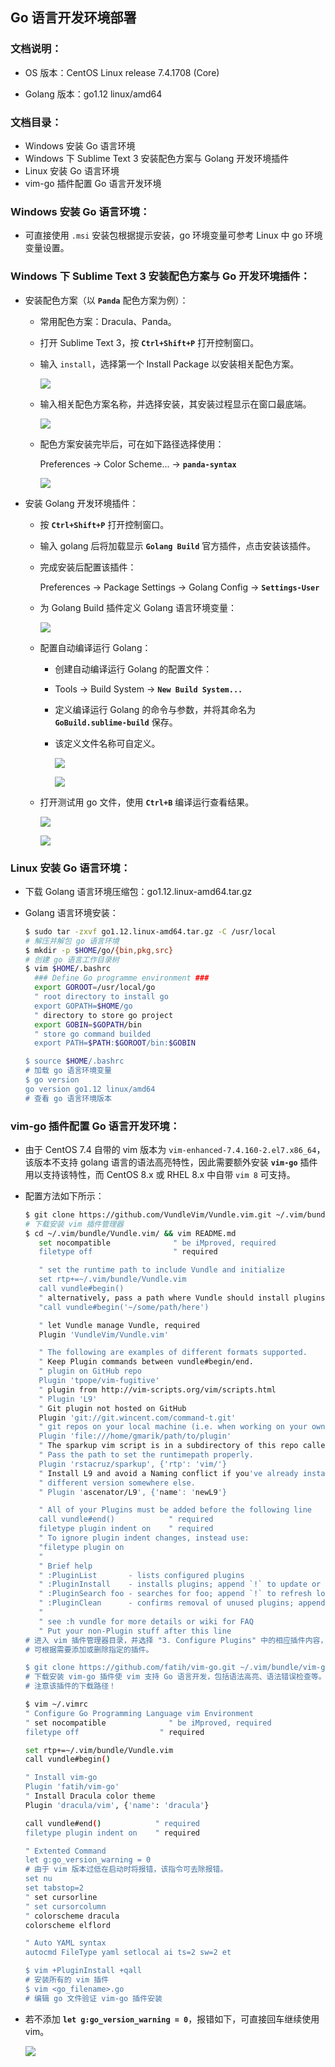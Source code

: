 ## Go 语言开发环境部署

### 文档说明：

- OS 版本：CentOS Linux release 7.4.1708 (Core)

- Golang 版本：go1.12 linux/amd64

### 文档目录：

- Windows 安装 Go 语言环境
- Windows 下 Sublime Text 3 安装配色方案与 Golang 开发环境插件
- Linux 安装 Go 语言环境
- vim-go 插件配置 Go 语言开发环境

### Windows 安装 Go 语言环境：

- 可直接使用 `.msi` 安装包根据提示安装，go 环境变量可参考 Linux 中 go 环境变量设置。

### Windows 下 Sublime Text 3 安装配色方案与 Go 开发环境插件：

- 安装配色方案（以 **`Panda`** 配色方案为例）：
  
  - 常用配色方案：Dracula、Panda。
  
  - 打开 Sublime Text 3，按 **`Ctrl+Shift+P`** 打开控制窗口。
  
  - 输入 `install`，选择第一个 Install Package 以安装相关配色方案。
    
    ![](https://github.com/Alberthua-Perl/tech-docs/blob/master/images/install-golang/sublime-text-golang-1.png)
  
  - 输入相关配色方案名称，并选择安装，其安装过程显示在窗口最底端。
    
    ![](https://github.com/Alberthua-Perl/tech-docs/blob/master/images/install-golang/sublime-text-golang-2.png)
  
  - 配色方案安装完毕后，可在如下路径选择使用：
    
    Preferences -> Color Scheme... -> **`panda-syntax`**
    
    ![](https://github.com/Alberthua-Perl/tech-docs/blob/master/images/install-golang/sublime-text-golang-3.png)

- 安装 Golang 开发环境插件：
  
  - 按 **`Ctrl+Shift+P`** 打开控制窗口。
  
  - 输入 golang 后将加载显示 **`Golang Build`** 官方插件，点击安装该插件。
  
  - 完成安装后配置该插件：
    
    Preferences -> Package Settings -> Golang Config -> **`Settings-User`**
  
  - 为 Golang Build 插件定义 Golang 语言环境变量：
    
    ![](https://github.com/Alberthua-Perl/tech-docs/blob/master/images/install-golang/sublime-text-golang-4.png)
  
  - 配置自动编译运行 Golang：
    
    - 创建自动编译运行 Golang 的配置文件：
    
    - Tools -> Build System -> **`New Build System...`**
    
    - 定义编译运行 Golang 的命令与参数，并将其命名为 **`GoBuild.sublime-build`** 保存。
    
    - 该定义文件名称可自定义。
      
      ![](https://github.com/Alberthua-Perl/tech-docs/blob/master/images/install-golang/sublime-text-golang-5.png)
      
      ![](https://github.com/Alberthua-Perl/tech-docs/blob/master/images/install-golang/sublime-text-golang-6.png)
  
  - 打开测试用 go 文件，使用 **`Ctrl+B`** 编译运行查看结果。
    
    ![](https://github.com/Alberthua-Perl/tech-docs/blob/master/images/install-golang/sublime-text-golang-7.png)
    
    ![](https://github.com/Alberthua-Perl/tech-docs/blob/master/images/install-golang/sublime-text-golang-8.png)

### Linux 安装 Go 语言环境：

- 下载 Golang 语言环境压缩包：go1.12.linux-amd64.tar.gz

- Golang 语言环境安装：
  
  ```bash
  $ sudo tar -zxvf go1.12.linux-amd64.tar.gz -C /usr/local
  # 解压并解包 go 语言环境
  $ mkdir -p $HOME/go/{bin,pkg,src}
  # 创建 go 语言工作目录树
  $ vim $HOME/.bashrc
    ### Define Go programme environment ###
    export GOROOT=/usr/local/go  
    " root directory to install go
    export GOPATH=$HOME/go       
    " directory to store go project 
    export GOBIN=$GOPATH/bin     
    " store go command builded 
    export PATH=$PATH:$GOROOT/bin:$GOBIN
  
  $ source $HOME/.bashrc
  # 加载 go 语言环境变量
  $ go version
  go version go1.12 linux/amd64
  # 查看 go 语言环境版本
  ```

### vim-go 插件配置 Go 语言开发环境：

- 由于 CentOS 7.4 自带的 vim 版本为 `vim-enhanced-7.4.160-2.el7.x86_64`，该版本不支持 golang 语言的语法高亮特性，因此需要额外安装 **`vim-go`** 插件用以支持该特性，而 CentOS 8.x 或 RHEL 8.x 中自带 `vim 8` 可支持。

- 配置方法如下所示：
  
  ```bash
  $ git clone https://github.com/VundleVim/Vundle.vim.git ~/.vim/bundle/Vundle.vim
  # 下载安装 vim 插件管理器
  $ cd ~/.vim/bundle/Vundle.vim/ && vim README.md
     set nocompatible              " be iMproved, required
     filetype off                  " required
  
     " set the runtime path to include Vundle and initialize
     set rtp+=~/.vim/bundle/Vundle.vim
     call vundle#begin()
     " alternatively, pass a path where Vundle should install plugins
     "call vundle#begin('~/some/path/here')
  
     " let Vundle manage Vundle, required
     Plugin 'VundleVim/Vundle.vim'
  
     " The following are examples of different formats supported.
     " Keep Plugin commands between vundle#begin/end.
     " plugin on GitHub repo
     Plugin 'tpope/vim-fugitive'
     " plugin from http://vim-scripts.org/vim/scripts.html
     " Plugin 'L9'
     " Git plugin not hosted on GitHub
     Plugin 'git://git.wincent.com/command-t.git'
     " git repos on your local machine (i.e. when working on your own plugin)
     Plugin 'file:///home/gmarik/path/to/plugin'
     " The sparkup vim script is in a subdirectory of this repo called vim.
     " Pass the path to set the runtimepath properly.
     Plugin 'rstacruz/sparkup', {'rtp': 'vim/'}
     " Install L9 and avoid a Naming conflict if you've already installed a
     " different version somewhere else.
     " Plugin 'ascenator/L9', {'name': 'newL9'}
  
     " All of your Plugins must be added before the following line
     call vundle#end()            " required
     filetype plugin indent on    " required
     " To ignore plugin indent changes, instead use:
     "filetype plugin on
     "
     " Brief help
     " :PluginList       - lists configured plugins
     " :PluginInstall    - installs plugins; append `!` to update or just :PluginUpdate
     " :PluginSearch foo - searches for foo; append `!` to refresh local cache
     " :PluginClean      - confirms removal of unused plugins; append `!` to auto-approve removal
     "
     " see :h vundle for more details or wiki for FAQ
     " Put your non-Plugin stuff after this line   
  # 进入 vim 插件管理器目录，并选择 "3. Configure Plugins" 中的相应插件内容，将其复制至 ~/.vimrc 文件的顶部。
  # 可根据需要添加或删除指定的插件。
  
  $ git clone https://github.com/fatih/vim-go.git ~/.vim/bundle/vim-go
  # 下载安装 vim-go 插件使 vim 支持 Go 语言开发，包括语法高亮、语法错误检查等。
  # 注意该插件的下载路径！
  ```
  
  ```bash
  $ vim ~/.vimrc
  " Configure Go Programming Language vim Environment
  " set nocompatible              " be iMproved, required
  filetype off                  " required
  
  set rtp+=~/.vim/bundle/Vundle.vim
  call vundle#begin()
  
  " Install vim-go
  Plugin 'fatih/vim-go'
  " Install Dracula color theme
  Plugin 'dracula/vim', {'name': 'dracula'}
  
  call vundle#end()            " required
  filetype plugin indent on    " required
  
  " Extented Command
  let g:go_version_warning = 0
  # 由于 vim 版本过低在启动时将报错，该指令可去除报错。
  set nu
  set tabstop=2
  " set cursorline
  " set cursorcolumn
  " colorscheme dracula
  colorscheme elflord
  
  " Auto YAML syntax
  autocmd FileType yaml setlocal ai ts=2 sw=2 et
  
  $ vim +PluginInstall +qall
  # 安装所有的 vim 插件
  $ vim <go_filename>.go
  # 编辑 go 文件验证 vim-go 插件安装
  ```

- 若不添加 **`let g:go_version_warning = 0`**，报错如下，可直接回车继续使用 vim。
  
  ![](https://github.com/Alberthua-Perl/tech-docs/blob/master/images/install-golang/vim-error.JPG)
